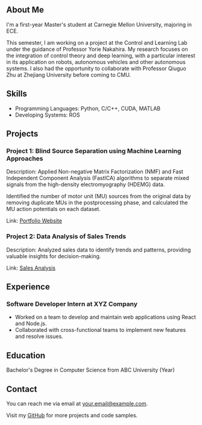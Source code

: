 <html lang="en">
<head>
  <title>Yaguang Li Personal Website</title>
</head>
<body>
  <h2>About Me</h2>
  <p>I'm a first-year Master's student at Carnegie Mellon University, majoring in ECE.</p>
  <p>This semester, I am working on a project at the Control and Learning Lab under the
  guidance of Professor Yorie Nakahira. My research focuses on the integration of control
  theory and deep learning, with a particular interest in its application on robots,
  autonomous vehicles and other autonomous systems. I also had the opportunity to collaborate
  with Professor Qiuguo Zhu at Zhejiang University before coming to CMU.</p>
  <h2>Skills</h2>
  <ul>
    <li>Programming Languages: Python, C/C++, CUDA, MATLAB</li>
    <li>Developing Systems: ROS</li>
  </ul>

  <h2>Projects</h2>
  <h3>Project 1: Blind Source Separation using Machine Learning Approaches</h3>
  <p>Description: Applied Non-negative Matrix Factorization (NMF) and Fast Independent
    Component Analysis (FastICA) algorithms to separate mixed signals from the high-density
    electromyography (HDEMG) data.</p>
  <p>Identified the number of motor unit (MU) sources from the original data by removing
    duplicate MUs in the postprocessing phase, and calculated the MU action potentials on each dataset.</p>
  <p>Link: <a href="https://www.example.com/portfolio">Portfolio Website</a></p>

  <h3>Project 2: Data Analysis of Sales Trends</h3>
  <p>Description: Analyzed sales data to identify trends and patterns, providing valuable insights for decision-making.</p>
  <p>Link: <a href="https://www.example.com/sales-analysis">Sales Analysis</a></p>

  <h2>Experience</h2>
  <h3>Software Developer Intern at XYZ Company</h3>
  <ul>
    <li>Worked on a team to develop and maintain web applications using React and Node.js.</li>
    <li>Collaborated with cross-functional teams to implement new features and resolve issues.</li>
  </ul>

  <h2>Education</h2>
  <p>Bachelor's Degree in Computer Science from ABC University (Year)</p>

  <h2>Contact</h2>
  <p>You can reach me via email at <a href="mailto:your.email@example.com">your.email@example.com</a>.</p>

  <p>Visit my <a href="https://github.com/yourusername">GitHub</a> for more projects and code samples.</p>
</body>
</html>
